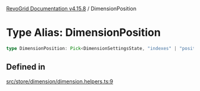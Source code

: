 [RevoGrid Documentation v4.15.8](README.md) / DimensionPosition

# Type Alias: DimensionPosition

```ts
type DimensionPosition: Pick<DimensionSettingsState, "indexes" | "positionIndexes" | "originItemSize" | "positionIndexToItem">;
```

## Defined in

[src/store/dimension/dimension.helpers.ts:9](https://github.com/revolist/revogrid/blob/2ac43d2713c9d394ff33675f959c6432bf5aa023/src/store/dimension/dimension.helpers.ts#L9)
